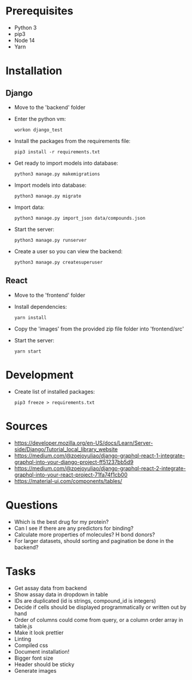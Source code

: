 # Prerequisites

- Python 3
- pip3
- Node 14
- Yarn

# Installation

## Django

- Move to the 'backend' folder

- Enter the python vm:

  `workon django_test`

- Install the packages from the requirements file:

  `pip3 install -r requirements.txt`

- Get ready to import models into database:

  `python3 manage.py makemigrations`

- Import models into database:

  `python3 manage.py migrate`

- Import data:

  `python3 manage.py import_json data/compounds.json`

- Start the server:

  `python3 manage.py runserver`

- Create a user so you can view the backend:

  `python3 manage.py createsuperuser`

## React

- Move to the 'frontend' folder

- Install dependencies:

  `yarn install`

- Copy the 'images' from the provided zip file folder into 'frontend/src'

- Start the server:

  `yarn start`

# Development

- Create list of installed packages:

  `pip3 freeze > requirements.txt`

# Sources

- https://developer.mozilla.org/en-US/docs/Learn/Server-side/Django/Tutorial_local_library_website
- https://medium.com/@zoejoyuliao/django-graphql-react-1-integrate-graphql-into-your-django-project-ff51237bb5d9
- https://medium.com/@zoejoyuliao/django-graphql-react-2-integrate-graphql-into-your-react-project-71fa74f1cb00
- https://material-ui.com/components/tables/

# Questions

- Which is the best drug for my protein?
- Can I see if there are any predictors for binding?
- Calculate more properties of molecules? H bond donors?
- For larger datasets, should sorting and pagination be done in the backend?

# Tasks

- Get assay data from backend
- Show assay data in dropdown in table
- IDs are duplicated (id is strings, compound_id is integers)
- Decide if cells should be displayed programmatically or written out by hand
- Order of columns could come from query, or a column order array in table.js
- Make it look prettier
- Linting
- Compiled css
- Document installation!
- Bigger font size
- Header should be sticky
- Generate images
